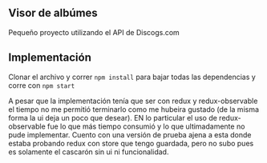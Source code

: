 ## Visor de albúmes 
Pequeño proyecto utilizando el API de Discogs.com

## Implementación

Clonar el archivo y correr `npm install` para bajar todas las dependencias y corre con `npm start`

A pesar que la implementación tenía que ser con redux y redux-observable el tiempo no me permitió terminarlo como me hubeira gustado (de la misma forma la ui deja un poco que desear). 
EN lo particular el uso de redux-observable fue lo que más tiempo consumió y lo que ultimadamente no pude implementar. Cuento con una  versión de prueba ajena a esta donde estaba probando redux con store que tengo guardada, pero no subo pues es solamente el cascarón sin ui ni funcionalidad.
